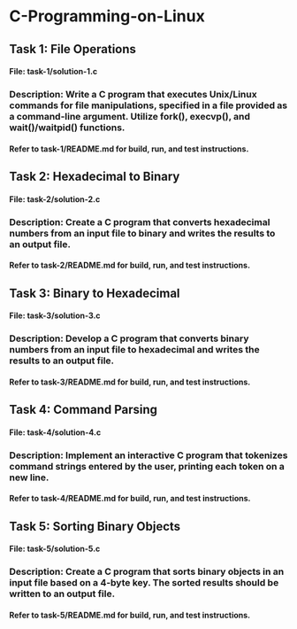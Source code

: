 # C-Programming-on-Linux

## Task 1: File Operations
#### File: task-1/solution-1.c
### Description: Write a C program that executes Unix/Linux commands for file manipulations, specified in a file provided as a command-line argument. Utilize fork(), execvp(), and wait()/waitpid() functions.
#### Refer to task-1/README.md for build, run, and test instructions.

## Task 2: Hexadecimal to Binary
#### File: task-2/solution-2.c
### Description: Create a C program that converts hexadecimal numbers from an input file to binary and writes the results to an output file.
#### Refer to task-2/README.md for build, run, and test instructions.

## Task 3: Binary to Hexadecimal
#### File: task-3/solution-3.c
### Description: Develop a C program that converts binary numbers from an input file to hexadecimal and writes the results to an output file.
#### Refer to task-3/README.md for build, run, and test instructions.

## Task 4: Command Parsing
#### File: task-4/solution-4.c
### Description: Implement an interactive C program that tokenizes command strings entered by the user, printing each token on a new line.
#### Refer to task-4/README.md for build, run, and test instructions.

## Task 5: Sorting Binary Objects
#### File: task-5/solution-5.c
### Description: Create a C program that sorts binary objects in an input file based on a 4-byte key. The sorted results should be written to an output file.
#### Refer to task-5/README.md for build, run, and test instructions.
